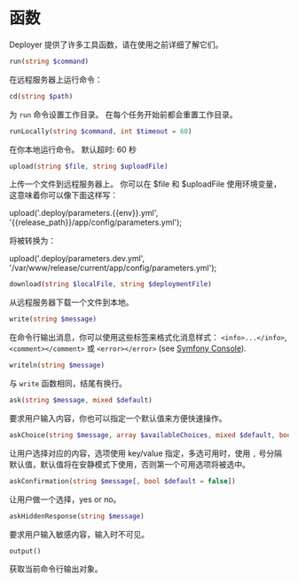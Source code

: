 # 函数

Deployer 提供了许多工具函数，请在使用之前详细了解它们。

```php
run(string $command)
```

在远程服务器上运行命令：

```php
cd(string $path)
```

为 `run` 命令设置工作目录。
在每个任务开始前都会重置工作目录。

```php
runLocally(string $command, int $timeout = 60)
```

在你本地运行命令。
默认超时: 60 秒

```php
upload(string $file, string $uploadFile)
```

上传一个文件到远程服务器上。
你可以在 $file 和 $uploadFile 使用环境变量，这意味着你可以像下面这样写：

upload('.deploy/parameters.{{env}}.yml', '{{release_path}}/app/config/parameters.yml');

将被转换为：

upload('.deploy/parameters.dev.yml', '/var/www/release/current/app/config/parameters.yml');

```php
download(string $localFile, string $deploymentFile)
```

从远程服务器下载一个文件到本地。


```php
write(string $message)
```

在命令行输出消息，你可以使用这些标签来格式化消息样式： `<info>...</info>`, `<comment></comment>` 或 `<error></error>` (see [Symfony Console](http://symfony.com/doc/current/components/console/introduction.html#coloring-the-output)).

```php
writeln(string $message)
```

与 `write` 函数相同，结尾有换行。

```php
ask(string $message, mixed $default)
```

要求用户输入内容，你也可以指定一个默认值来方便快速操作。

```php
askChoice(string $message, array $availableChoices, mixed $default, bool $multiselect)
```

让用户选择对应的内容，选项使用 key/value 指定，多选可用时，使用 `,` 号分隔默认值，默认值将在安静模式下使用，否则第一个可用选项将被选中。

```php
askConfirmation(string $message[, bool $default = false])
```

让用户做一个选择，yes or no。

```php
askHiddenResponse(string $message)
```

要求用户输入敏感内容，输入时不可见。

```php
output()
```

获取当前命令行输出对象。
